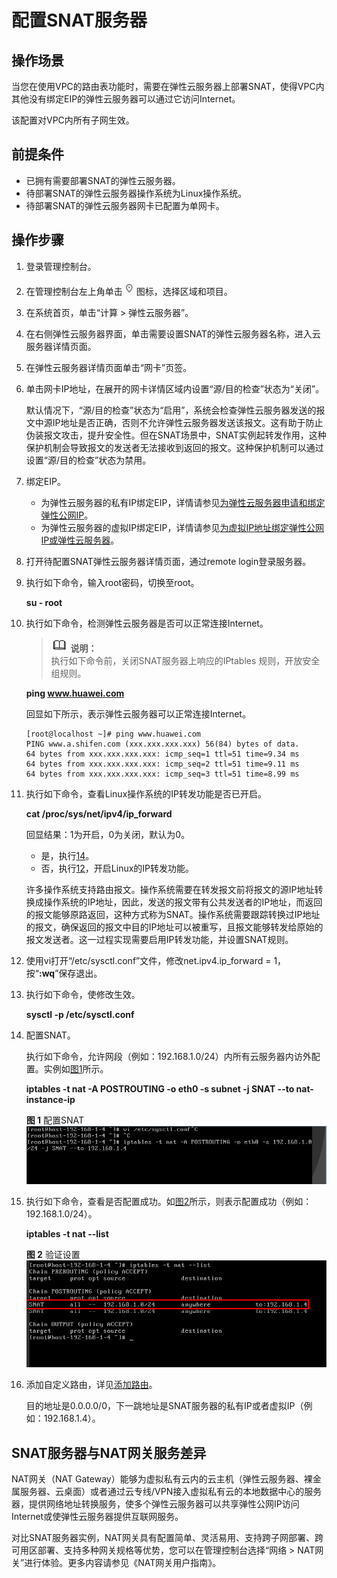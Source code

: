 # 配置SNAT服务器<a name="zh-cn_topic_0038764344"></a>

## 操作场景<a name="section46985825185725"></a>

当您在使用VPC的路由表功能时，需要在弹性云服务器上部署SNAT，使得VPC内其他没有绑定EIP的弹性云服务器可以通过它访问Internet。

该配置对VPC内所有子网生效。

## 前提条件<a name="section55962461185854"></a>

-   已拥有需要部署SNAT的弹性云服务器。
-   待部署SNAT的弹性云服务器操作系统为Linux操作系统。
-   待部署SNAT的弹性云服务器网卡已配置为单网卡。

## 操作步骤<a name="section27146196185725"></a>

1.  登录管理控制台。
2.  在管理控制台左上角单击![](figures/icon-region.png)图标，选择区域和项目。
3.  在系统首页，单击“计算 \> 弹性云服务器”。
4.  在右侧弹性云服务器界面，单击需要设置SNAT的弹性云服务器名称，进入云服务器详情页面。
5.  在弹性云服务器详情页面单击“网卡”页签。
6.  单击网卡IP地址，在展开的网卡详情区域内设置“源/目的检查”状态为“关闭”。

    默认情况下，“源/目的检查”状态为“启用”，系统会检查弹性云服务器发送的报文中源IP地址是否正确，否则不允许弹性云服务器发送该报文。这有助于防止伪装报文攻击，提升安全性。但在SNAT场景中，SNAT实例起转发作用，这种保护机制会导致报文的发送者无法接收到返回的报文。这种保护机制可以通过设置“源/目的检查”状态为禁用。

7.  绑定EIP。
    -   为弹性云服务器的私有IP绑定EIP，详情请参见[为弹性云服务器申请和绑定弹性公网IP](为弹性云服务器申请和绑定弹性公网IP.md)。
    -   为弹性云服务器的虚拟IP绑定EIP，详情请参见[为虚拟IP地址绑定弹性公网IP或弹性云服务器](为虚拟IP地址绑定弹性公网IP或弹性云服务器.md)。

8.  打开待配置SNAT弹性云服务器详情页面，通过remote login登录服务器。
9.  执行如下命令，输入root密码，切换至root。

    **su - root**

10. 执行如下命令，检测弹性云服务器是否可以正常连接Internet。

    >![](public_sys-resources/icon-note.gif) **说明：**   
    >执行如下命令前，关闭SNAT服务器上响应的IPtables 规则，开放安全组规则。  

    **ping www.huawei.com**

    回显如下所示，表示弹性云服务器可以正常连接Internet。

    ```
    [root@localhost ~]# ping www.huawei.com
    PING www.a.shifen.com (xxx.xxx.xxx.xxx) 56(84) bytes of data.
    64 bytes from xxx.xxx.xxx.xxx: icmp_seq=1 ttl=51 time=9.34 ms
    64 bytes from xxx.xxx.xxx.xxx: icmp_seq=2 ttl=51 time=9.11 ms
    64 bytes from xxx.xxx.xxx.xxx: icmp_seq=3 ttl=51 time=8.99 ms
    ```

11. 执行如下命令，查看Linux操作系统的IP转发功能是否已开启。

    **cat /proc/sys/net/ipv4/ip\_forward**

    回显结果：1为开启，0为关闭，默认为0。

    -   是，执行[14](#li2168883919851)。
    -   否，执行[12](#li3948189019612)，开启Linux的IP转发功能。

    许多操作系统支持路由报文。操作系统需要在转发报文前将报文的源IP地址转换成操作系统的IP地址，因此，发送的报文带有公共发送者的IP地址，而返回的报文能够原路返回，这种方式称为SNAT。操作系统需要跟踪转换过IP地址的报文，确保返回的报文中目的IP地址可以被重写，且报文能够转发给原始的报文发送者。这一过程实现需要启用IP转发功能，并设置SNAT规则。

12. <a name="li3948189019612"></a>使用vi打开“/etc/sysctl.conf”文件，修改net.ipv4.ip\_forward = 1，按“**:wq**”保存退出。
13. 执行如下命令，使修改生效。

    **sysctl -p /etc/sysctl.conf**

14. <a name="li2168883919851"></a>配置SNAT。

    执行如下命令，允许网段（例如：192.168.1.0/24）内所有云服务器内访外配置。实例如[图1](#fig27328760201321)所示。

    **iptables -t nat -A POSTROUTING -o eth0 -s subnet -j SNAT --to nat-instance-ip**

    **图 1**  配置SNAT<a name="fig27328760201321"></a>  
    ![](figures/配置SNAT.png "配置SNAT")

15. 执行如下命令，查看是否配置成功。如[图2](#fig8358771201535)所示，则表示配置成功（例如：192.168.1.0/24）。

    **iptables -t nat --list**

    **图 2**  验证设置<a name="fig8358771201535"></a>  
    ![](figures/验证设置.png "验证设置")

16. 添加自定义路由，详见[添加路由](添加路由.md)。

    目的地址是0.0.0.0/0，下一跳地址是SNAT服务器的私有IP或者虚拟IP（例如：192.168.1.4）。


## SNAT服务器与NAT网关服务差异<a name="section01119201297"></a>

NAT网关（NAT Gateway）能够为虚拟私有云内的云主机（弹性云服务器、裸金属服务器、云桌面）或者通过云专线/VPN接入虚拟私有云的本地数据中心的服务器，提供网络地址转换服务，使多个弹性云服务器可以共享弹性公网IP访问Internet或使弹性云服务器提供互联网服务。

对比SNAT服务器实例，NAT网关具有配置简单、灵活易用、支持跨子网部署、跨可用区部署、支持多种网关规格等优势，您可以在管理控制台选择“网络 \> NAT网关”进行体验。更多内容请参见《NAT网关用户指南》。

